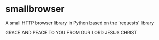 # smallbrowser

A small HTTP browser library in Python based on the 'requests' library


GRACE AND PEACE TO YOU FROM OUR LORD JESUS CHRIST
